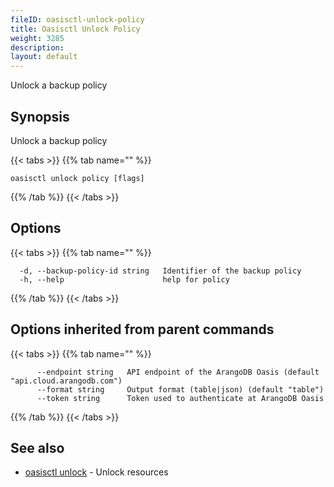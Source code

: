 ```yaml
---
fileID: oasisctl-unlock-policy
title: Oasisctl Unlock Policy
weight: 3285
description: 
layout: default
---
```

Unlock a backup policy

## Synopsis

Unlock a backup policy

{{< tabs >}}
{{% tab name="" %}}
```
oasisctl unlock policy [flags]
```
{{% /tab %}}
{{< /tabs >}}

## Options

{{< tabs >}}
{{% tab name="" %}}
```
  -d, --backup-policy-id string   Identifier of the backup policy
  -h, --help                      help for policy
```
{{% /tab %}}
{{< /tabs >}}

## Options inherited from parent commands

{{< tabs >}}
{{% tab name="" %}}
```
      --endpoint string   API endpoint of the ArangoDB Oasis (default "api.cloud.arangodb.com")
      --format string     Output format (table|json) (default "table")
      --token string      Token used to authenticate at ArangoDB Oasis
```
{{% /tab %}}
{{< /tabs >}}

## See also

* [oasisctl unlock]()	 - Unlock resources

